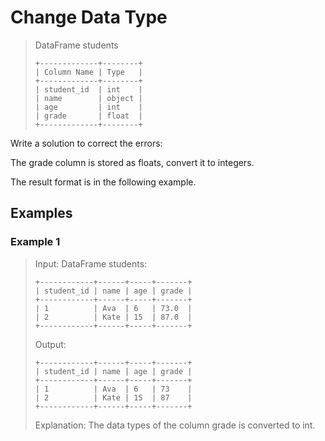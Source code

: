 # Change Data Type

> DataFrame students
> ```
> +-------------+--------+
> | Column Name | Type   |
> +-------------+--------+
> | student_id  | int    |
> | name        | object |
> | age         | int    |
> | grade       | float  |
> +-------------+--------+
> ```

Write a solution to correct the errors:

The grade column is stored as floats, convert it to integers.

The result format is in the following example.

## Examples
### Example 1

> Input:
> DataFrame students:
> ```
> +------------+------+-----+-------+
> | student_id | name | age | grade |
> +------------+------+-----+-------+
> | 1          | Ava  | 6   | 73.0  |
> | 2          | Kate | 15  | 87.0  |
> +------------+------+-----+-------+
> ```
> 
> Output:
> ```
> +------------+------+-----+-------+
> | student_id | name | age | grade |
> +------------+------+-----+-------+
> | 1          | Ava  | 6   | 73    |
> | 2          | Kate | 15  | 87    |
> +------------+------+-----+-------+
> ```
> 
> Explanation: 
> The data types of the column grade is converted to int.